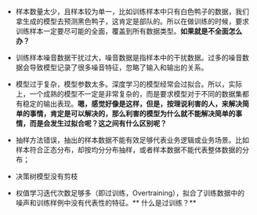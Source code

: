 


  * 样本数量太少，且样本较为单一，比如训练样本中只有白色鸭子的数据，我们拿生成的模型去预测黑色鸭子，这肯定是部队的。所以在做训练的时候，要求训练样本一定要尽可能的全面，覆盖到所有数据类型。**如果就是不全面怎么办？**


  * 训练样本噪音数据干扰过大，噪音数据是指样本中的干扰数据。过多的噪音数据会导致模型记录了很多噪音特征，忽略了输入和输出的关系。


  * 模型过于复杂，模型参数太多。深度学习的模型经常会过拟合。所以，实际上，一个成熟的模型不一定是非常复杂的，而是要求模型对于不同的数据集都有稳定的输出表现。**嗯，感觉好像是这样，但是，按理说利害的人，来解决简单的事情，肯定是可以解决的，那么利害的模型为什么就不能解决简单的事情，而是会发生过拟合呢？这之间有什么区别呢？**


  * 抽样方法错误，抽出的样本数据不能有效足够代表业务逻辑或业务场景。比如样本符合正态分布，却按均分分布抽样，或者样本数据不能代表整体数据的分布；


  * 决策树模型没有剪枝


  * 权值学习迭代次数足够多（即过训练，Overtraining），拟合了训练数据中的噪声和训练样例中没有代表性的特征。** 什么是过训练？**
